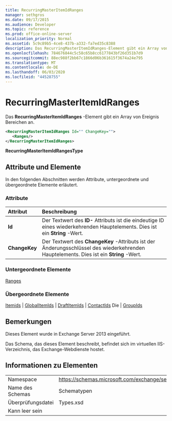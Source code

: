 ```yaml
---
title: RecurringMasterItemIdRanges
manager: sethgros
ms.date: 09/17/2015
ms.audience: Developer
ms.topic: reference
ms.prod: office-online-server
localization_priority: Normal
ms.assetid: 5c9c89b5-4ce8-437b-a332-fa7ed35c8388
description: Das RecurringMasterItemIdRanges-Element gibt ein Array von Ereignis Bereichen an.
ms.openlocfilehash: 784676844c5c58c65b8cc6177843bf26d351b7d9
ms.sourcegitcommit: 88ec988f2bb67c1866d06b361615f3674a24e795
ms.translationtype: MT
ms.contentlocale: de-DE
ms.lasthandoff: 06/03/2020
ms.locfileid: "44528755"
---
```

# <a name="recurringmasteritemidranges"></a>RecurringMasterItemIdRanges

Das **RecurringMasterItemIdRanges** -Element gibt ein Array von Ereignis Bereichen an. 
  
```XML
<RecurringMasterItemIdRanges Id="" ChangeKey="">
   <Ranges/>
</RecurringMasterItemIdRanges>
```

 **RecurringMasterItemIdRangesType**
## <a name="attributes-and-elements"></a>Attribute und Elemente

In den folgenden Abschnitten werden Attribute, untergeordnete und übergeordnete Elemente erläutert.
  
### <a name="attributes"></a>Attribute

|**Attribut**|**Beschreibung**|
|:-----|:-----|
|**Id** <br/> |Der Textwert des **ID-** Attributs ist die eindeutige ID eines wiederkehrenden Hauptelements. Dies ist ein **String** -Wert.  <br/> |
|**ChangeKey** <br/> |Der Textwert des **ChangeKey** -Attributs ist der Änderungsschlüssel des wiederkehrenden Hauptelements. Dies ist ein **String** -Wert.  <br/> |
   
### <a name="child-elements"></a>Untergeordnete Elemente

[Ranges](ranges.md)
  
### <a name="parent-elements"></a>Übergeordnete Elemente

[Itemids](itemids.md)  |  [GlobalItemIds](globalitemids.md)  |  [DraftItemIds](draftitemids.md)  |  [ContactIds](contactids.md) Die  |  [GroupIds](groupids.md)
  
## <a name="remarks"></a>Bemerkungen

Dieses Element wurde in Exchange Server 2013 eingeführt.
  
Das Schema, das dieses Element beschreibt, befindet sich im virtuellen IIS-Verzeichnis, das Exchange-Webdienste hostet.
  
## <a name="element-information"></a>Informationen zu Elementen

|||
|:-----|:-----|
|Namespace  <br/> |https://schemas.microsoft.com/exchange/services/2006/types  <br/> |
|Name des Schemas  <br/> |Schematypen  <br/> |
|Überprüfungsdatei  <br/> |Types.xsd  <br/> |
|Kann leer sein  <br/> ||
   

